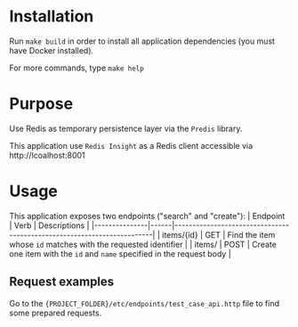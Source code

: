 # Installation
Run `make build` in order to install all application dependencies (you must have Docker installed).

For more commands, type `make help`

# Purpose
Use Redis as temporary persistence layer via the `Predis` library.

This application use `Redis Insight` as a Redis client accessible via http://lcoalhost:8001

# Usage
This application exposes two endpoints ("search" and "create"):
| Endpoint      | Verb | Descriptions                                                           |
|---------------|------|------------------------------------------------------------------------|
| items/{id}    | GET  | Find the item whose `id` matches with the requested identifier         |
| items/        | POST | Create one item with the `id` and `name` specified in the request body |

## Request examples
Go to the `{PROJECT_FOLDER}/etc/endpoints/test_case_api.http` file to find some prepared requests.
